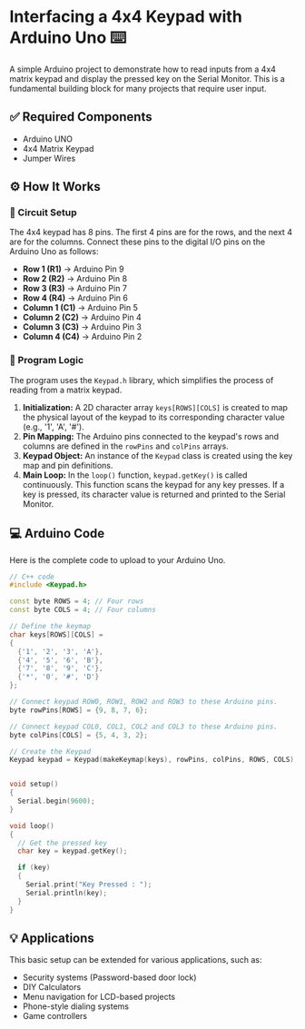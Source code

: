 # Interfacing a 4x4 Keypad with Arduino Uno ⌨️

A simple Arduino project to demonstrate how to read inputs from a 4x4 matrix keypad and display the pressed key on the Serial Monitor. This is a fundamental building block for many projects that require user input.

## ✅ Required Components

*   Arduino UNO
*   4x4 Matrix Keypad
*   Jumper Wires

## ⚙️ How It Works

### 🔌 Circuit Setup

The 4x4 keypad has 8 pins. The first 4 pins are for the rows, and the next 4 are for the columns. Connect these pins to the digital I/O pins on the Arduino Uno as follows:

*   **Row 1 (R1)** → Arduino Pin 9
*   **Row 2 (R2)** → Arduino Pin 8
*   **Row 3 (R3)** → Arduino Pin 7
*   **Row 4 (R4)** → Arduino Pin 6
*   **Column 1 (C1)** → Arduino Pin 5
*   **Column 2 (C2)** → Arduino Pin 4
*   **Column 3 (C3)** → Arduino Pin 3
*   **Column 4 (C4)** → Arduino Pin 2

### 🧠 Program Logic

The program uses the `Keypad.h` library, which simplifies the process of reading from a matrix keypad.

1.  **Initialization:** A 2D character array `keys[ROWS][COLS]` is created to map the physical layout of the keypad to its corresponding character value (e.g., '1', 'A', '#').
2.  **Pin Mapping:** The Arduino pins connected to the keypad's rows and columns are defined in the `rowPins` and `colPins` arrays.
3.  **Keypad Object:** An instance of the `Keypad` class is created using the key map and pin definitions.
4.  **Main Loop:** In the `loop()` function, `keypad.getKey()` is called continuously. This function scans the keypad for any key presses. If a key is pressed, its character value is returned and printed to the Serial Monitor.

## 💻 Arduino Code

Here is the complete code to upload to your Arduino Uno.

```cpp
// C++ code
#include <Keypad.h>

const byte ROWS = 4; // Four rows
const byte COLS = 4; // Four columns

// Define the keymap
char keys[ROWS][COLS] =
{
  {'1', '2', '3', 'A'},
  {'4', '5', '6', 'B'},
  {'7', '8', '9', 'C'},
  {'*', '0', '#', 'D'}
};

// Connect keypad ROW0, ROW1, ROW2 and ROW3 to these Arduino pins.
byte rowPins[ROWS] = {9, 8, 7, 6};

// Connect keypad COL0, COL1, COL2 and COL3 to these Arduino pins.
byte colPins[COLS] = {5, 4, 3, 2};

// Create the Keypad
Keypad keypad = Keypad(makeKeymap(keys), rowPins, colPins, ROWS, COLS);


void setup()
{
  Serial.begin(9600);
}

void loop()
{
  // Get the pressed key
  char key = keypad.getKey();

  if (key)
  {
    Serial.print("Key Pressed : ");
    Serial.println(key);
  }
}
```
## 💡 Applications

This basic setup can be extended for various applications, such as:

*   Security systems (Password-based door lock)
*   DIY Calculators
*   Menu navigation for LCD-based projects
*   Phone-style dialing systems
*   Game controllers
